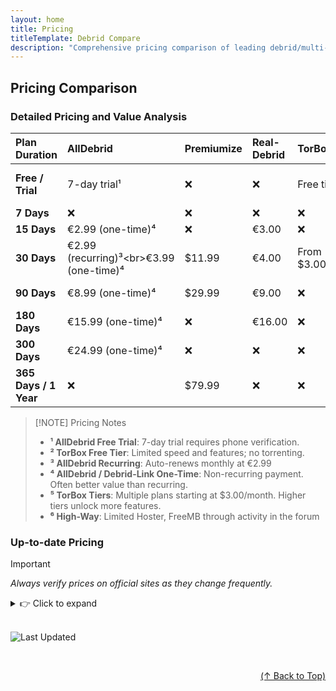 ```yaml
---
layout: home
title: Pricing
titleTemplate: Debrid Compare
description: "Comprehensive pricing comparison of leading debrid/multi-hoster services including plans, costs, and value analysis."
---
```


<div class="pricing">

## Pricing Comparison

### Detailed Pricing and Value Analysis

| **Plan Duration** | **AllDebrid** | **Premiumize** | **Real-Debrid** | **TorBox** | **Debrid-Link** | **LinkSnappy** | **Mega-Debrid** | **Deepbrid** | **High-Way** | **Offcloud** |
| :--- | :--- | :--- | :--- | :--- | :--- | :--- | :--- | :--- | :--- | :--- |
| **Free / Trial** | 7-day trial¹ | ❌ | ❌ | Free tier² | ❌ | ❌ | ❌ | Limited hosts only | Limited Hosts⁶ | ❌ |
| **7 Days** | ❌ | ❌ | ❌ | ❌ | ❌ | $4.99 | ❌ | ❌ | ❌ | ❌ |
| **15 Days** | €2.99 (one-time)⁴ | ❌ | €3.00 | ❌ | €3.00 | ❌ | ❌ | €4.50 | ❌ | ❌ |
| **30 Days** | €2.99 (recurring)³&lt;br&gt;€3.99 (one-time)⁴ | $11.99 | €4.00 | From $3.00/month⁵ | €4.00 | $12.99 | €4.00 | €4.99 | From €5.99 | $9.99 |
| **90 Days** | €8.99 (one-time)⁴ | $29.99 | €9.00 | ❌ | €9.00 | $29.99 | €9.00 | €12.99 | From €15.99 | $29.97 |
| **180 Days** | €15.99 (one-time)⁴ | ❌ | €16.00 | ❌ | €16.00 | $54.99 | €16.00 | €19.99 | From €29.99 | ❌ |
| **300 Days** | €24.99 (one-time)⁴ | ❌ | ❌ | ❌ | €25.00 | ❌ | ❌ | ❌ | ❌ | ❌ |
| **365 Days / 1 Year** | ❌ | $79.99 | ❌ | ❌ | ❌ | ❌ | ❌ | €32.99 | ❌ | $69.99 |

> [!NOTE] Pricing Notes
> - **¹ AllDebrid Free Trial**: 7-day trial requires phone verification.
> - **² TorBox Free Tier**: Limited speed and features; no torrenting.
> - **³ AllDebrid Recurring**: Auto-renews monthly at €2.99
> - **⁴ AllDebrid / Debrid-Link One-Time**: Non-recurring payment. Often better value than recurring.
> - **⁵ TorBox Tiers**: Multiple plans starting at $3.00/month. Higher tiers unlock more features.
> - **⁶ High-Way**: Limited Hoster, FreeMB through activity in the forum

### Up-to-date Pricing

> [!IMPORTANT]  
> *Always verify prices on official sites as they change frequently.*

<details><summary>👉 Click to expand</summary>

| **Service** | **Official Pricing Page**                                                  |
| :---------- | :------------------------------------------------------------------------- |
| AllDebrid   | [alldebrid.com/offer](https://alldebrid.com/offer/)                        |
| Real-Debrid | [real-debrid.com/premium](https://real-debrid.com/premium)                 |
| TorBox      | [torbox.app/pricing](https://torbox.app/pricing)                           |
| Premiumize  | [premiumize.me/premium](https://www.premiumize.me/premium)                 |
| LinkSnappy  | [linksnappy.com/myaccount/extend](https://linksnappy.com/myaccount/extend) |
| Debrid-Link | [debrid-link.com/premium](https://debrid-link.com/premium)                 |
| Mega-Debrid | [mega-debrid.eu/offres](https://www.mega-debrid.eu/index.php?page=offres)  |
| Deepbrid    | [deepbrid.com/signup](https://www.deepbrid.com/signup)                     |
| High-Way    | [high-way.me/pages/tariffs](https://high-way.me/pages/tariffs)             |
| Offcloud    | [https://offcloud.com/#pricing](https://offcloud.com/#pricing)                         |

</details><br>

![Last Updated](https://img.shields.io/badge/Last%20Updated-September%2019%2C%202025-blue?style=for-the-badge)

<br>
<div align="right">

[(↑ Back to Top)](#table-of-contents)

</div></div>
